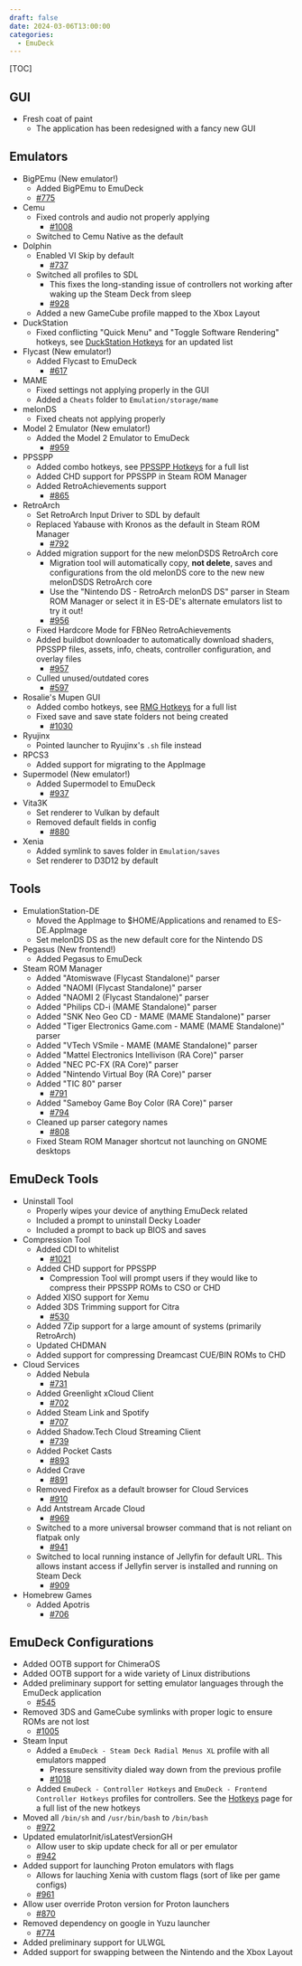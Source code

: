 ```yaml
---
draft: false 
date: 2024-03-06T13:00:00
categories:
  - EmuDeck
---
```


[TOC]

## GUI

* Fresh coat of paint
    * The application has been redesigned with a fancy new GUI

## Emulators

* BigPEmu (New emulator!)
    * Added BigPEmu to EmuDeck
    * [#775](https://github.com/dragoonDorise/EmuDeck/pull/775)
* Cemu
    * Fixed controls and audio not properly applying
        * [#1008](https://github.com/dragoonDorise/EmuDeck/pull/1008)
    * Switched to Cemu Native as the default
* Dolphin
    * Enabled VI Skip by default
        * [#737](https://github.com/dragoonDorise/EmuDeck/pull/737)
    * Switched all profiles to SDL
        * This fixes the long-standing issue of controllers not working after waking up the Steam Deck from sleep 
        * [#928](https://github.com/dragoonDorise/EmuDeck/pull/928)
    * Added a new GameCube profile mapped to the Xbox Layout
* DuckStation
    * Fixed conflicting "Quick Menu" and "Toggle Software Rendering" hotkeys, see [DuckStation Hotkeys](../../emulators/steamos/duckstation.md#duckstation-hotkeys) for an updated list
* Flycast (New emulator!)
    * Added Flycast to EmuDeck
        * [#617](https://github.com/dragoonDorise/EmuDeck/pull/617)
* MAME
    * Fixed settings not applying properly in the GUI
    * Added a `Cheats` folder to `Emulation/storage/mame`
* melonDS
    * Fixed cheats not applying properly
* Model 2 Emulator (New emulator!)
    * Added the Model 2 Emulator to EmuDeck
        * [#959](https://github.com/dragoonDorise/EmuDeck/pull/959)
* PPSSPP
    * Added combo hotkeys, see [PPSSPP Hotkeys](../../emulators/steamos/ppsspp.md#ppsspp-hotkeys) for a full list
    * Added CHD support for PPSSPP in Steam ROM Manager
    * Added RetroAchievements support
        * [#865](https://github.com/dragoonDorise/EmuDeck/pull/865)
* RetroArch
    * Set RetroArch Input Driver to SDL by default
    * Replaced Yabause with Kronos as the default in Steam ROM Manager
        * [#792](https://github.com/dragoonDorise/EmuDeck/pull/792)
    * Added migration support for the new melonDSDS RetroArch core
        * Migration tool will automatically copy, **not delete**, saves and configurations from the old melonDS 
        core to the new new melonDSDS RetroArch core  
        * Use the "Nintendo DS - RetroArch melonDS DS" parser in Steam ROM Manager or select it in ES-DE's alternate emulators list to try it out! 
        * [#956](https://github.com/dragoonDorise/EmuDeck/pull/956)
    * Fixed Hardcore Mode for FBNeo RetroAchievements
    * Added buildbot downloader to automatically download shaders, PPSSPP files, assets, info, cheats, controller configuration, and overlay files
        * [#957](https://github.com/dragoonDorise/EmuDeck/commit/dc9803a729db0920fc06d5ef77e6097bee1a4f50)
    * Culled unused/outdated cores
        * [#597](https://github.com/dragoonDorise/EmuDeck/pull/597)
* Rosalie's Mupen GUI
    * Added combo hotkeys, see [RMG Hotkeys](../../emulators/steamos/rmg.md#rmg-hotkeys) for a full list
    * Fixed save and save state folders not being created
        * [#1030](https://github.com/dragoonDorise/EmuDeck/commits/dev/)
* Ryujinx 
    * Pointed launcher to Ryujinx's `.sh` file instead
* RPCS3
    * Added support for migrating to the AppImage
* Supermodel (New emulator!)
    * Added Supermodel to EmuDeck
        * [#937](https://github.com/dragoonDorise/EmuDeck/pull/937)
* Vita3K
    * Set renderer to Vulkan by default
    * Removed default fields in config
        * [#880](https://github.com/dragoonDorise/EmuDeck/pull/895)
* Xenia
    * Added symlink to saves folder in `Emulation/saves`
    * Set renderer to D3D12 by default

## Tools

* EmulationStation-DE
    * Moved the AppImage to $HOME/Applications and renamed to ES-DE.AppImage
    * Set melonDS DS as the new default core for the Nintendo DS
* Pegasus (New frontend!)
    * Added Pegasus to EmuDeck  
* Steam ROM Manager
    * Added "Atomiswave (Flycast Standalone)" parser
    * Added "NAOMI (Flycast Standalone)" parser
    * Added "NAOMI 2 (Flycast Standalone)" parser
    * Added "Philips CD-i (MAME Standalone)" parser
    * Added "SNK Neo Geo CD - MAME (MAME Standalone)" parser
    * Added "Tiger Electronics Game.com - MAME (MAME Standalone)" parser
    * Added "VTech VSmile - MAME (MAME Standalone)" parser
    * Added "Mattel Electronics Intellivison (RA Core)" parser
    * Added "NEC PC-FX (RA Core)" parser
    * Added "Nintendo Virtual Boy (RA Core)" parser
    * Added "TIC 80" parser
        * [#791](https://github.com/dragoonDorise/EmuDeck/pull/791)
    * Added "Sameboy Game Boy Color (RA Core)" parser
        * [#794](https://github.com/dragoonDorise/EmuDeck/pull/794) 
    * Cleaned up parser category names
        * [#808](https://github.com/dragoonDorise/EmuDeck/pull/808)
    * Fixed Steam ROM Manager shortcut not launching on GNOME desktops

## EmuDeck Tools

* Uninstall Tool
    * Properly wipes your device of anything EmuDeck related
    * Included a prompt to uninstall Decky Loader
    * Included a prompt to back up BIOS and saves
* Compression Tool
    * Added CDI to whitelist
        * [#1021](https://github.com/dragoonDorise/EmuDeck/pull/1021)
    * Added CHD support for PPSSPP
        * Compression Tool will prompt users if they would like to compress their PPSSPP ROMs to CSO or CHD
    * Added XISO support for Xemu
    * Added 3DS Trimming support for Citra
        * [#530](https://github.com/dragoonDorise/EmuDeck/pull/530)
    * Added 7Zip support for a large amount of systems (primarily RetroArch)
    * Updated CHDMAN
    * Added support for compressing Dreamcast CUE/BIN ROMs to CHD
* Cloud Services   
    * Added Nebula
        * [#731](https://github.com/dragoonDorise/EmuDeck/pull/731)
    * Added Greenlight xCloud Client
        * [#702](https://github.com/dragoonDorise/EmuDeck/pull/702)
    * Added Steam Link and Spotify
        * [#707](https://github.com/dragoonDorise/EmuDeck/pull/707)
    * Added Shadow.Tech Cloud Streaming Client
        * [#739](https://github.com/dragoonDorise/EmuDeck/pull/739)
    * Added Pocket Casts
        * [#893](https://github.com/dragoonDorise/EmuDeck/pull/893)
    * Added Crave
        * [#891](https://github.com/dragoonDorise/EmuDeck/pull/891)
    * Removed Firefox as a default browser for Cloud Services
        * [#910](https://github.com/dragoonDorise/EmuDeck/pull/910)
    * Add Antstream Arcade Cloud
        * [#969](https://github.com/dragoonDorise/EmuDeck/pull/969)
    * Switched to a more universal browser command that is not reliant on flatpak only
        * [#941](https://github.com/dragoonDorise/EmuDeck/pull/941)
    * Switched to local running instance of Jellyfin for default URL. This allows instant access if Jellyfin server is installed and running on Steam Deck
        * [#909](https://github.com/dragoonDorise/EmuDeck/pull/909)
* Homebrew Games
    * Added Apotris
        * [#706](https://github.com/dragoonDorise/EmuDeck/pull/706)

## EmuDeck Configurations

* Added OOTB support for ChimeraOS
* Added OOTB support for a wide variety of Linux distributions
* Added preliminary support for setting emulator languages through the EmuDeck application
    * [#545](https://github.com/dragoonDorise/EmuDeck/pull/545)
* Removed 3DS and GameCube symlinks with proper logic to ensure ROMs are not lost
    * [#1005](https://github.com/dragoonDorise/EmuDeck/pull/1005)
* Steam Input
    * Added a `EmuDeck - Steam Deck Radial Menus XL` profile with all emulators mapped 
        * Pressure sensitivity dialed way down from the previous profile   
        * [#1018](https://github.com/dragoonDorise/EmuDeck/pull/1018)
    * Added `EmuDeck - Controller Hotkeys` and `EmuDeck - Frontend Controller Hotkeys` profiles for controllers. See the [Hotkeys](../../controls-and-hotkeys/steamos/hotkeys.md) page for a full list of the new hotkeys
* Moved all `/bin/sh` and `/usr/bin/bash` to `/bin/bash` 
    * [#972](https://github.com/dragoonDorise/EmuDeck/pull/972)
* Updated emulatorInit/isLatestVersionGH
    * Allow user to skip update check for all or per emulator
    * [#942](https://github.com/dragoonDorise/EmuDeck/pull/942)
* Added support for launching Proton emulators with flags
    * Allows for lauching Xenia with custom flags (sort of like per game configs)
    * [#961](https://github.com/dragoonDorise/EmuDeck/pull/961)
* Allow user override Proton version for Proton launchers
    * [#870](https://github.com/dragoonDorise/EmuDeck/pull/870)
* Removed dependency on google in Yuzu launcher
    * [#774](https://github.com/dragoonDorise/EmuDeck/pull/774)
* Added preliminary support for ULWGL
* Added support for swapping between the Nintendo and the Xbox Layout